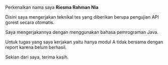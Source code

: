 Perkenalkan nama saya **Riesma Rahman Nia**

Disini saya mengerjakan teknikal tes yang diberikan berupa pengujian API gorest secara otomatis.

Saya mengerjakannya dengan menggunakan bahasa pemrograman Java.

Untuk tugas yang saya kerjakan yaitu hanya  modul A tidak bersama dengan report karena belum berhasil.

Sekian dari saya, terima kasih.

